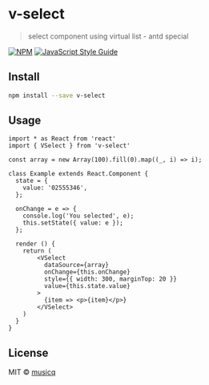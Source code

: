 # v-select

> select component using virtual list - antd special

[![NPM](https://img.shields.io/npm/v/v-select.svg)](https://www.npmjs.com/package/v-select) [![JavaScript Style Guide](https://img.shields.io/badge/code_style-standard-brightgreen.svg)](https://standardjs.com)

## Install

```bash
npm install --save v-select
```

## Usage

```tsx
import * as React from 'react'
import { VSelect } from 'v-select'

const array = new Array(100).fill(0).map((_, i) => i);

class Example extends React.Component {
  state = {
    value: '02555346',
  };

  onChange = e => {
    console.log('You selected', e);
    this.setState({ value: e });
  };
  
  render () {
    return (
        <VSelect
          dataSource={array}
          onChange={this.onChange}
          style={{ width: 300, marginTop: 20 }}
          value={this.state.value}
        >
          {item => <p>{item}</p>}
        </VSelect>
    )
  }
}
```

## License

MIT © [musicq](https://github.com/musicq)
